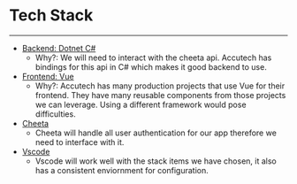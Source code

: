 # Tech Stack
---
- [Backend: Dotnet C#](https://dotnet.microsoft.com/download)
  - Why?: We will need to interact with the cheeta api. Accutech has bindings for this api in C# which makes it good backend to use.
- [Frontend: Vue](https://vuejs.org/)
  - Why?: Accutech has many production projects that use Vue for their frontend. They have many reusable components from those projects we can leverage. Using a different framework would pose difficulties.
- [Cheeta](https://www.trustasc.com/cheetah/)
  - Cheeta will handle all user authentication for our app therefore we need to interface with it.
- [Vscode](https://code.visualstudio.com/)
  - Vscode will work well with the stack items we have chosen, it also has a consistent enviornment for configuration.
